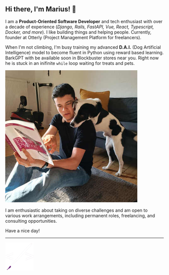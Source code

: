 ## Hi there, I'm Marius! 👋

I am a **Product-Oriented Software Developer** and tech enthusiast with over a decade of experience (_Django, Rails, FastAPI, Vue, React, Typescript, Docker, and more_). I like building things and helping people. Currently, founder at Otterly (Project Management Platform for freelancers).

When I'm not climbing, I'm busy training my advanced **D.A.I.** (Dog Artificial Intelligence) model to become fluent in Python using reward based learning. BarkGPT with be available soon in Blockbuster stores near you.
Right now he is stuck in an inifinite `while` loop waiting for treats and pets.

![Dog Training](./dog-training.jpg)

I am enthusiastic about taking on diverse challenges and am open to various work arrangements, including permanent roles, freelancing, and consulting opportunities.

Have a nice day!

---

 <img src="./logo.png" alt="logo" width="90" height="90">
